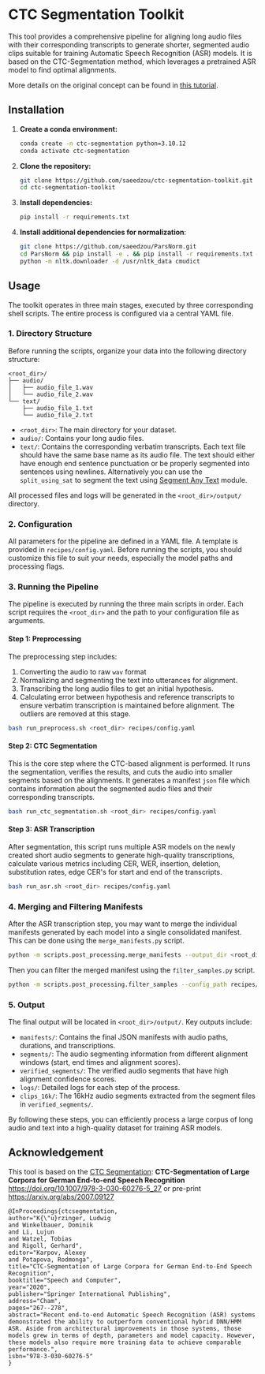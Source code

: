 # CTC Segmentation Toolkit

This tool provides a comprehensive pipeline for aligning long audio files with their corresponding transcripts to generate shorter, segmented audio clips suitable for training Automatic Speech Recognition (ASR) models. It is based on the CTC-Segmentation method, which leverages a pretrained ASR model to find optimal alignments.

More details on the original concept can be found in [this tutorial](https://github.com/NVIDIA/NeMo/blob/main/tutorials/tools/CTC_Segmentation_Tutorial.ipynb).

## Installation

1. **Create a conda environment:**

   ```bash
   conda create -n ctc-segmentation python=3.10.12
   conda activate ctc-segmentation
   ```

2.  **Clone the repository:**

    ```bash
    git clone https://github.com/saeedzou/ctc-segmentation-toolkit.git
    cd ctc-segmentation-toolkit
    ```

3.  **Install dependencies:**

    ```bash
    pip install -r requirements.txt
    ```

4. **Install additional dependencies for normalization**:

    ```bash
    git clone https://github.com/saeedzou/ParsNorm.git
    cd ParsNorm && pip install -e . && pip install -r requirements.txt && cd ..
    python -m nltk.downloader -d /usr/nltk_data cmudict
    ```

## Usage

The toolkit operates in three main stages, executed by three corresponding shell scripts. The entire process is configured via a central YAML file.

### 1. Directory Structure

Before running the scripts, organize your data into the following directory structure:

```
<root_dir>/
├── audio/
│   ├── audio_file_1.wav
│   └── audio_file_2.wav
└── text/
    ├── audio_file_1.txt
    └── audio_file_2.txt
```

-   `<root_dir>`: The main directory for your dataset.
-   `audio/`: Contains your long audio files.
-   `text/`: Contains the corresponding verbatim transcripts. Each text file should have the same base name as its audio file.
The text should either have enough end sentence punctuation or be properly segmented into sentences using newlines. Alternatively you can use the `split_using_sat` to segment the text using [Segment Any Text](https://arxiv.org/abs/2406.16678) module.

All processed files and logs will be generated in the `<root_dir>/output/` directory.

### 2. Configuration

All parameters for the pipeline are defined in a YAML file. A template is provided in `recipes/config.yaml`. Before running the scripts, you should customize this file to suit your needs, especially the model paths and processing flags.

### 3. Running the Pipeline

The pipeline is executed by running the three main scripts in order. Each script requires the `<root_dir>` and the path to your configuration file as arguments.

#### **Step 1: Preprocessing**

The preprocessing step includes:

1. Converting the audio to raw `wav` format
2. Normalizing and segmenting the text into utterances for alignment.
3. Transcribing the long audio files to get an initial hypothesis.
4. Calculating error between hypothesis and reference transcripts to ensure verbatim transcription is maintained before alignment. The outliers are removed at this stage.

```bash
bash run_preprocess.sh <root_dir> recipes/config.yaml
```

#### **Step 2: CTC Segmentation**

This is the core step where the CTC-based alignment is performed. It runs the segmentation, verifies the results, and cuts the audio into smaller segments based on the alignments. It generates a manifest `json` file which contains information about the segmented audio files and their corresponding transcripts.

```bash
bash run_ctc_segmentation.sh <root_dir> recipes/config.yaml
```

#### **Step 3: ASR Transcription**

After segmentation, this script runs multiple ASR models on the newly created short audio segments to generate high-quality transcriptions, calculate various metrics including CER, WER, insertion, deletion, substitution rates, edge CER's for start and end of the transcripts.

```bash
bash run_asr.sh <root_dir> recipes/config.yaml
```

### 4. Merging and Filtering Manifests

After the ASR transcription step, you may want to merge the individual manifests generated by each model into a single consolidated manifest. This can be done using the `merge_manifests.py` script.

```bash
python -m scripts.post_processing.merge_manifests --output_dir <root_dir>/output --model_names nemo wav2vec2_v3 faster_whisper_large
```

Then you can filter the merged manifest using the `filter_samples.py` script.

```bash
python -m scripts.post_processing.filter_samples --config_path recipes/config.yaml --manifest_path <root_dir>/output/merged_manifest.json --output_dir <root_dir>/output
```

### 5. Output

The final output will be located in `<root_dir>/output/`. Key outputs include:

- `manifests/`: Contains the final JSON manifests with audio paths, durations, and transcriptions.
- `segments/`: The audio segmenting information from different alignment windows (start, end times and alignment scores).
- `verified_segments/`: The verified audio segments that have high alignment confidence scores.
- `logs/`: Detailed logs for each step of the process.
- `clips_16k/`: The 16kHz audio segments extracted from the segment files in `verified_segments/`.

By following these steps, you can efficiently process a large corpus of long audio and text into a high-quality dataset for training ASR models.

## Acknowledgement

This tool is based on the [CTC Segmentation](https://github.com/lumaku/ctc-segmentation):
**CTC-Segmentation of Large Corpora for German End-to-end Speech Recognition**
https://doi.org/10.1007/978-3-030-60276-5_27 or pre-print https://arxiv.org/abs/2007.09127

```
@InProceedings{ctcsegmentation,
author="K{\"u}rzinger, Ludwig
and Winkelbauer, Dominik
and Li, Lujun
and Watzel, Tobias
and Rigoll, Gerhard",
editor="Karpov, Alexey
and Potapova, Rodmonga",
title="CTC-Segmentation of Large Corpora for German End-to-End Speech Recognition",
booktitle="Speech and Computer",
year="2020",
publisher="Springer International Publishing",
address="Cham",
pages="267--278",
abstract="Recent end-to-end Automatic Speech Recognition (ASR) systems demonstrated the ability to outperform conventional hybrid DNN/HMM ASR. Aside from architectural improvements in those systems, those models grew in terms of depth, parameters and model capacity. However, these models also require more training data to achieve comparable performance.",
isbn="978-3-030-60276-5"
}
```
